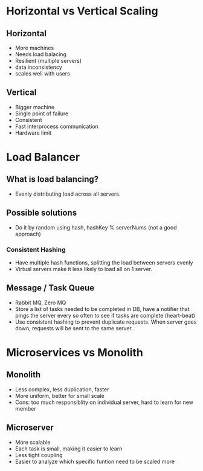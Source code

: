 # Horizontal vs Vertical Scaling

## Horizontal
* More machines
* Needs load balacing
* Resilient (multiple servers)
* data inconsistency
* scales well with users

## Vertical
* Bigger machine
* Single point of failure
* Consistent
* Fast interprocess communication 
* Hardware limit

# Load Balancer 


## What is load balancing?
* Evenly distributing load across all servers.

## Possible solutions
* Do it by random using hash, hashKey % serverNums (not a good approach)

### Consistent Hashing
* Have multiple hash functions, splitting the load between servers evenly
* Virtual servers make it less likely to load all on 1 server.

## Message / Task Queue
* Rabbit MQ, Zero MQ
* Store a list of tasks needed to be completed in DB, have a notifier that pings the server
every so often to see if tasks are complete (heart-beat)
* Use consistent hashing to prevent duplicate requests. When server goes down, requests will be sent to the 
same server.

# Microservices vs Monolith

## Monolith
* Less complex, less duplication, faster
* More uniform, better for small scale 
* Cons: too much responsiblity on individual server, hard to learn for new member

## Microserver
* More scalable
* Each task is small, making it easier to learn
* Less tight coupling
* Easier to analyze which specific funtion need to be scaled more

